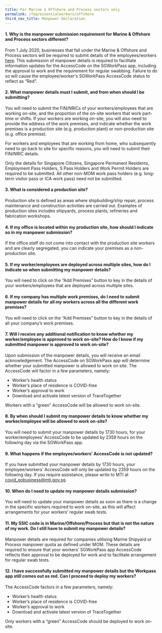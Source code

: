 ```yaml
---
title: For Marine & Offshore and Process sectors only
permalink: /faq/essentialworkers/offshore
third_nav_title: Manpower Declaration
---
```


#### **1. Why is the manpower submission requirement for Marine & Offshore and Process sectors different?**
From 1 July 2020, businesses that fall under the Marine & Offshore and Process sectors will be required to submit details of the employees/workers <a href="https://go.gov.sg/essentialworkers" target="_blank">here</a>. This submission of manpower details is required to facilitate information updates for the AccessCode on the SGWorkPass app, including the approval to work and the requirement for regular swabbing. Failure to do so will cause the employee/worker's SGWorkPass AccessCode status to reflect as “Red”.

#### **2. What manpower details must I submit, and from when should I be submitting?**
You will need to submit the FIN/NRICs of your workers/employees that are working on-site, and the proportion of the on-site workers that work part-time or shifts. If your workers are working on-site, you will also need to provide the address of the work premises, and indicate whether the work premises is a production site (e.g. production plant) or non-production site (e.g. office premise).

For workers and employees that are working from home, who subsequently need to go back to site for specific reasons, you will need to submit their FIN/NRIC details.

Only the details for Singapore Citizens, Singapore Permanent Residents, Employment Pass Holders, S Pass Holders and Work Permit Holders are required to be submitted. All other non-MOM work pass holders (e.g. long-term visitor pass or ICA work pass) need not be submitted. 

#### **3. What is considered a production site?**
Production site is defined as areas where shipbuilding/ship repair, process maintenance and construction activities are carried out. Examples of production sites includes shipyards, process plants, refineries and fabrication workshops.

#### **4. If my office is located within my production site, how should I indicate so in my manpower submission?**
If the office staff do not come into contact with the production site workers and are clearly segregated, you can indicate your premises as a non-production site.

#### **5. If my worker/employees are deployed across multiple sites, how do I indicate so when submitting my manpower details?**
You will need to click on the “Add Premises” button to key in the details of your workers/employees that are deployed across multiple sites.

#### **6. If my company has multiple work premises, do I need to submit manpower details for all my workers across all the different work premises?**
You will need to click on the “Add Premises” button to key in the details of all your company’s work premises.

#### **7. Will I receive any additional notification to know whether my worker/employee is approved to work on-site? How do I know if my submitted manpower is approved to work on-site?**
Upon submission of the manpower details, you will receive an email acknowledgement. The AccessCode on SGWorkPass app will determine whether your submitted manpower is allowed to work on site. The AccessCode will factor in a few parameters, namely:
- Worker’s health status 
- Worker’s place of residence is COVID-free
- Worker’s approval to work
- Download and activate latest version of TraceTogether

Workers with a “green” AccessCode will be allowed to work on-site.

#### **8. By when should I submit my manpower details to know whether my worker/employee will be allowed to work on-site?**
You will need to submit your manpower details by 1730 hours, for your worker/employees’ AccessCode to be updated by 2359 hours on the following day via the SGWorkPass app.

#### **9. What happens if the employee/workers’ AccessCode is not updated?**
If you have submitted your manpower details by 1730 hours, your employee/workers’ AccessCode will only be updated by 2359 hours on the following day. If you require assistance, please write to MTI at <a href = "mailto: covid_gobusiness@mti.gov.sg">covid_gobusiness@mti.gov.sg</a>.

#### **10. When do I need to update my manpower details submission?**
You will need to update your manpower details as soon as there is a change in the specific workers required to work on-site, as this will affect arrangements for your workers’ regular swab tests.

#### **11. My SSIC code is in Marine/Offshore/Process but that is not the nature of my work. Do I still have to submit my manpower details?**
Manpower details are required for companies utilising  Marine Shipyard or Process manpower quota as defined under MOM. These details are required to ensure that your workers’ SGWorkPass app AccessCode reflects their approval to be deployed for work and to facilitate arrangement for regular swab tests.

#### **12. I have successfully submitted my manpower details but the Workpass app still comes out as red. Can I proceed to deploy my workers?**
The AccessCode factors in a few parameters, namely:
- Worker’s health status 
- Worker’s place of residence is COVID-free
- Worker’s approval to work
- Download and activate latest version of TraceTogether

Only workers with a “green” AccessCode should be deployed to work on-site.
